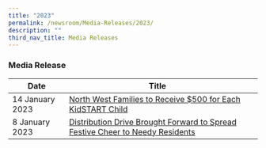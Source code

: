 ```yaml
---
title: "2023"
permalink: /newsroom/Media-Releases/2023/
description: ""
third_nav_title: Media Releases
---
```

### Media Release



| Date | Title |  |
| -------- | -------- | -------- |
| 14 January 2023    |[North West Families to Receive $500 for Each KidSTART Child](/files/Media%20Advisory/Media%20Advisory%20-%20Little%20Steps%20at%20North%20West.pdf)
| 8 January 2023    |[Distribution Drive Brought Forward to Spread Festive Cheer to Needy Residents](/files/Media%20Advisory/Media%20Advisory%20-%20WeCare%20at%20North%20West%20Service%20Weeks%20(NSL).pdf)